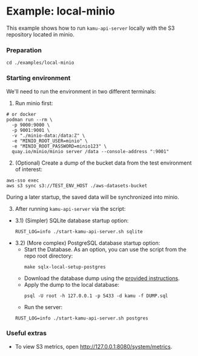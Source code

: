 # Example: local-minio

This example shows how to run `kamu-api-server` locally with the S3 repository located in minio.

### Preparation

```shell
cd ./examples/local-minio
```

### Starting environment

We'll need to run the environment in two different terminals:
1) Run minio first:
```shell
# or docker
podman run --rm \
  -p 9000:9000 \
  -p 9001:9001 \
  -v "./minio-data:/data:Z" \
  -e "MINIO_ROOT_USER=minio" \
  -e "MINIO_ROOT_PASSWORD=minio123" \
  quay.io/minio/minio server /data --console-address ":9001"
```
2) (Optional) Create a dump of the bucket data from the test environment of interest:
```shell
aws-sso exec
aws s3 sync s3://TEST_ENV_HOST ./aws-datasets-bucket
```
During a later startup, the saved data will be synchronized into minio.

3) After running `kamu-api-server` via the script:

- 3.1) (Simpler) SQLite database startup option:
  ```shell
  RUST_LOG=info ./start-kamu-api-server.sh sqlite
  ```
- 3.2) (More complex) PostgreSQL database startup option:
  - Start the Database. As an option, you can use the script from the repo root directory:
    ```shell
    make sqlx-local-setup-postgres
    ```
  - Download the database dump using the [provided instructions](https://github.com/kamu-data/kamu-deploy/blob/master/DEVELOPER.md#make-a-database-backup).
  - Apply the dump to the local database:
    ```shell
    psql -U root -h 127.0.0.1 -p 5433 -d kamu -f DUMP.sql
    ```
  - Run the server:
  ```shell
  RUST_LOG=info ./start-kamu-api-server.sh postgres
  ```

### Useful extras

- To view S3 metrics, open http://127.0.0.1:8080/system/metrics.
